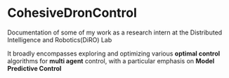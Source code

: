 # CohesiveDronControl
Documentation of some of my work as a research intern at the Distributed Intelligence and Robotics(DiRO) Lab

It broadly encompasses exploring and optimizing various **optimal control** algorithms for **multi agent** control, with a particular emphasis on **Model Predictive Control**
